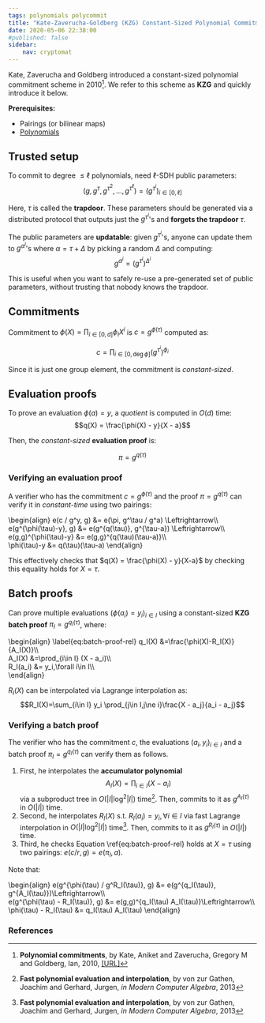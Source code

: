 ```yaml
---
tags: polynomials polycommit
title: "Kate-Zaverucha-Goldberg (KZG) Constant-Sized Polynomial Commitments"
date: 2020-05-06 22:38:00
#published: false
sidebar:
    nav: cryptomat
---
```


Kate, Zaverucha and Goldberg introduced a constant-sized polynomial commitment scheme in 2010[^KZG10b].
We refer to this scheme as **KZG** and quickly introduce it below.

**Prerequisites:**

 - Pairings (or bilinear maps)
 - [Polynomials](/2020/03/16/polynomials-for-crypto.html)

## Trusted setup

To commit to degree $\le \ell$ polynomials, need $\ell$-SDH public parameters:
$$(g,g^\tau,g^{\tau^2},\dots,g^{\tau^\ell}) = (g^{\tau^i})_{i\in[0,\ell]}$$

Here, $\tau$ is called the **trapdoor**.
These parameters should be generated via a distributed protocol that outputs just the $g^{\tau^i}$'s and **forgets the trapdoor** $\tau$.

The public parameters are **updatable**: given $g^{\tau^i}$'s, anyone can update them to $g^{\alpha^i}$'s where $\alpha = \tau + \Delta$ by picking a random $\Delta$ and computing:
$$g^{\alpha^i} = \left(g^{\tau^i}\right)^{\Delta^i}$$

This is useful when you want to safely re-use a pre-generated set of public parameters, without trusting that nobody knows the trapdoor.

## Commitments

Commitment to $\phi(X)=\prod_{i\in[0,d]} \phi_i X^i$ is $c=g^{\phi(\tau)}$ computed as:

$$c=\prod_{i\in[0,\deg{\phi}]} \left(g^{\tau^i}\right)^{\phi_i}$$

Since it is just one group element, the commitment is _constant-sized_.

## Evaluation proofs

To prove an evaluation $\phi(a) = y$, a _quotient_ is computed in $O(d)$ time: 
$$q(X) = \frac{\phi(X) - y}{X - a}$$

Then, the _constant-sized_ **evaluation proof** is:

$$\pi = g^{q(\tau)}$$

### Verifying an evaluation proof

A verifier who has the commitment $c=g^{\phi(\tau)}$ and the proof $\pi=g^{q(\tau)}$ can verify it in _constant-time_ using two pairings:

\begin{align}
e(c / g^y, g) &= e(\pi, g^\tau / g^a) \Leftrightarrow\\\\\
e(g^{\phi(\tau)-y}, g) &= e(g^{q(\tau)}, g^{\tau-a}) \Leftrightarrow\\\\\
e(g,g)^{\phi(\tau)-y} &= e(g,g)^{q(\tau)(\tau-a)}\\\\\
\phi(\tau)-y &= q(\tau)(\tau-a)
\end{align}

This effectively checks that $q(X) = \frac{\phi(X) - y}{X-a}$ by checking this equality holds for $X=\tau$.

## Batch proofs

Can prove multiple evaluations $(\phi(a_i) = y_i)_{i\in I}$ using a constant-sized **KZG batch proof** $\pi_I = g^{q_I(\tau)}$, where:

\begin{align}
\label{eq:batch-proof-rel}
q_I(X) &=\frac{\phi(X)-R_I(X)}{A_I(X)}\\\\\
A_I(X) &=\prod_{i\in I} (X - a_i)\\\\\
R_I(a_i) &= y_i,\forall i\in I\\\\\
\end{align}

$R_I(X)$ can be interpolated via Lagrange interpolation as:
$$R_I(X)=\sum_{i\in I} y_i \prod_{j\in I,j\ne i}\frac{X - a_j}{a_i - a_j}$$
<!-- TODO: Lagrange interpolation background in cryptomat -->

### Verifying a batch proof

The verifier who has the commitment $c$, the evaluations $(a_i, y_i)_{i\in I}$ and a batch proof $\pi_I=g^{q_I(\tau)}$ can verify them as follows.
 
 1. First, he interpolates the **accumulator polynomial** $$A_I(X)=\prod_{i\in I} (X-a_i)$$ via a subproduct tree in $O(\vert I\vert\log^2{\vert I\vert})$ time[^vG13ModernCh10].
    Then, commits to it as $g^{A_I(\tau)}$ in $O(\vert I \vert)$ time.
 2. Second, he interpolates $R_I(X)$ s.t. $R_I(a_i)=y_i,\forall i \in I$ via fast Lagrange interpolation in $O(\vert I\vert\log^2{\vert I\vert})$ time[^vG13ModernCh10].
    Then, commits to it as $g^{R_I(\tau)}$ in $O(\vert I \vert)$ time.
 3. Third, he checks Equation \ref{eq:batch-proof-rel} holds at $X=\tau$ using two pairings: $e(c / r, g) = e(\pi_I, a)$.

Note that:

\begin{align}
e(g^{\phi(\tau) / g^R_I(\tau)}, g) &= e(g^{q\_I(\tau)}, g^{A\_I(\tau)})\Leftrightarrow\\\\\
e(g^{\phi(\tau) - R_I(\tau)}, g) &= e(g,g)^{q_I(\tau) A_I(\tau)}\Leftrightarrow\\\\\
\phi(\tau) - R_I(\tau) &= q_I(\tau) A_I(\tau)
\end{align}

<!-- TODO: ## Commitment and proof homomorphism -->
<!-- TODO: ## Aggregation of proofs -->
<!-- TODO: ## Information-theoretic hiding -->

### References

[^KZG10b]: **Polynomial commitments**, by Kate, Aniket and Zaverucha, Gregory M and Goldberg, Ian, 2010, [[URL]](https://pdfs.semanticscholar.org/31eb/add7a0109a584cfbf94b3afaa3c117c78c91.pdf)
[^vG13ModernCh10]: **Fast polynomial evaluation and interpolation**, by von zur Gathen, Joachim and Gerhard, Jurgen, *in Modern Computer Algebra*, 2013
